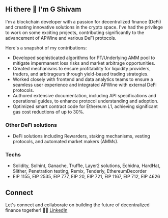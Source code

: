 ## Hi there 👋 I'm G Shivam

I'm a blockchain developer with a passion for decentralized finance (DeFi) and creating innovative solutions in the crypto space. I've had the privilege to work on some exciting projects, contributing significantly to the advancement of APWine and various DeFi protocols.

Here's a snapshot of my contributions:
- Developed sophisticated algorithms for PT/Underlying AMM pool to mitigate impermanent loss risks and market arbitrage opportunities.
- Created mechanisms to ensure profitability for liquidity providers, traders, and arbitrageurs through yield-based trading strategies.
- Worked closely with frontend and data analytics teams to ensure a seamless user experience and integrated APWine with external DeFi protocols.
- Authored extensive documentation, including API specifications and operational guides, to enhance protocol understanding and adoption.
- Optimized smart contract code for Ethereum L1, achieving significant gas cost reductions of up to 30%.

### Other DeFi solutions

- DeFi solutions including Rewarders, staking mechanisms, vesting protocols, and automated market makers (AMMs).

### Techs
- Solidity, Solhint, Ganache, Truffle, Layer2 solutions, Echidna, HardHat, Slither, Penetration testing, Remix, Tenderly, EthereumDecorder
- EIP 1155, EIP 2535, EIP 777, EIP 20, EIP 721, EIP 1167, EIP 712, EIP 4626

## Connect
Let's connect and collaborate on building the future of decentralized finance together! 💼🚀
[LinkedIn](<Add linkedin url here>)


